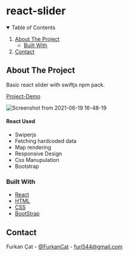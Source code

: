 # react-slider

<!-- TABLE OF CONTENTS -->
<details open="open">
  <summary>Table of Contents</summary>
  <ol>
    <li>
      <a href="#about-the-project">About The Project</a>
      <ul>
        <li><a href="#built-with">Built With</a></li>
      </ul>
    </li>
    <li><a href="#contact">Contact</a></li>
  </ol>
</details>

<!-- ABOUT THE PROJECT -->
## About The Project

Basic react slider with swiftjs npm pack.

[Project-Demo](https://stoic-gates-0e5625.netlify.app/)

![Screenshot from 2021-06-19 16-48-19](https://user-images.githubusercontent.com/75113766/122644529-51691f80-d11e-11eb-8e36-bc68062f4d21.png)



#### React Used

* Swiperjs
* Fetching hardcoded data 
* Map rendering
* Responsive Design
* Css Manupulation
* Bootstrap

### Built With
* [React](https://www.javascript.com/)
* [HTML](https://html.com/)
* [CSS](https://css.com/)
* [BootStrap](https://getbootstrap.com/)

<!-- CONTACT -->
## Contact

Furkan Çat - [@FurkanCat](https://twitter.com/FurkanCat) - furi544@gmail.com

<!-- MARKDOWN LINKS & IMAGES -->
<!-- https://www.markdownguide.org/basic-syntax/#reference-style-links -->
[contributors-shield]: https://img.shields.io/github/contributors/furkan-cat/Best-README-Template.svg?style=for-the-badge
[contributors-url]: https://github.com/furkan-cat/Best-README-Template/graphs/contributors
[forks-shield]: https://img.shields.io/github/forks/furkan-cat/Best-README-Template.svg?style=for-the-badge
[forks-url]: https://github.com/furkan-cat/Best-README-Template/network/members
[stars-shield]: https://img.shields.io/github/stars/furkan-cat/Best-README-Template.svg?style=for-the-badge
[stars-url]: https://github.com/furkan-cat/Best-README-Template/stargazers
[issues-shield]: https://img.shields.io/github/issues/furkan-cat/Best-README-Template.svg?style=for-the-badge
[issues-url]: https://github.com/furkan-cat/Best-README-Template/issues
[license-shield]: https://img.shields.io/github/license/furkan-cat/Best-README-Template.svg?style=for-the-badge
[license-url]: https://github.com/furkan-cat/Best-README-Template/blob/master/LICENSE.txt
[linkedin-shield]: https://img.shields.io/badge/-LinkedIn-black.svg?style=for-the-badge&logo=linkedin&colorB=555
[linkedin-url]: https://www.linkedin.com/in/furkan-%C3%A7at-20174216/
[product-screenshot]: images/project.png

